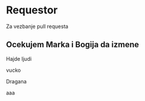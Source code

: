 # Requestor
Za vezbanje pull requesta


## Ocekujem Marka i Bogija da izmene
Hajde ljudi

vucko

Dragana


aaa
